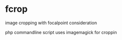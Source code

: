# fcrop
image cropping with focalpoint consideration

php commandline script uses imagemagick for croppin
